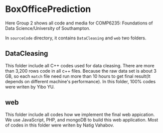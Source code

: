 # BoxOfficePrediction

Here Group 2 shows all code and media for COMP6235: Foundations of Data Science/University of Southampton. 

In <code>sourceCode</code> directory, it contains <code>DataCleasing</code> and <code>web</code> two folders. 

<h2>DataCleasing</h2>

This folder include all C++ codes used for data cleasing. There are more than 3,200 rows code in all c++ files. Because the raw data set is about 3 GB, so each <code>match</code> file need run more than 10 hours to get final result(It depends on different machine's performance). In this folder, 100% codes were writen by Yibo YU. 

<h2>web</h2>

This folder include all codes how we implement the final web appication. We use JavaScript, PHP, and mongoDB to build this web application. Most of codes in this folder were writen by Natig Vahabov.



